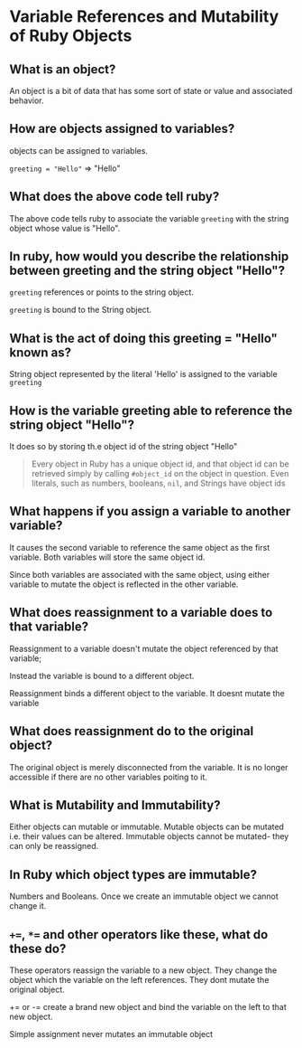 # Variable References and Mutability of Ruby Objects

## What is an object?

An object is a bit of data that has some sort of state or value and associated behavior.

## How are objects assigned to variables?

objects can be assigned to variables.

`greeting = "Hello"`
=> "Hello"

## What does the above code tell ruby?

The above code tells ruby to associate the variable `greeting` with the string object whose value is "Hello".

## In ruby, how would you describe the relationship between greeting and the string object "Hello"?

`greeting` references or points to the string object.

`greeting` is bound to the String object.

## What is the act of doing this greeting = "Hello" known as?

String object represented by the literal 'Hello' is assigned to the variable `greeting`

## How is the variable greeting able to reference the string object "Hello"?

It does so by storing th.e object id of the string object "Hello"

> Every object in Ruby has a unique object id, and that object id can be retrieved simply by calling `#object_id` on the object in question. Even literals, such as numbers, booleans, `nil`, and Strings have object ids


## What happens if you assign a variable to another variable?

It causes the second variable to reference the same object as the first variable. Both variables will store the same object id.

Since both variables are associated with the same object, using either variable to mutate the object is reflected in the other variable.

 ## What does reassignment to a variable does to that variable?

Reassignment to a variable doesn't mutate the object referenced by that variable;

Instead the variable is bound to a different object.

Reassignment binds a different object to the variable. It doesnt mutate the variable

## What does reassignment do to the original object?

The original object is merely disconnected from the variable. It is no longer accessible if there are no other variables poiting to it. 

## What is Mutability and Immutability?

Either objects can mutable or immutable. Mutable objects can be mutated i.e. their values can be altered. Immutable objects cannot be mutated- they can only be reassigned.

## In Ruby which object types are immutable?

Numbers and Booleans. Once we create an immutable object we cannot change it. 

## `+=`, `*=` and other operators like these, what do these do?

These operators reassign the variable to a new object. They change the object which the variable on the left references. They dont mutate the original object. 

+= or -= create a brand new object and bind the variable on the left to that new object.

Simple assignment never mutates an immutable object